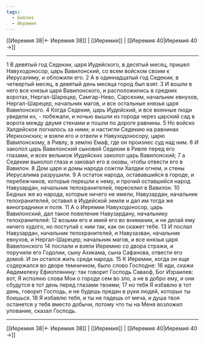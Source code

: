 ```yaml
---
tags:
  - Библия
  - Иеремия
---
```

[[Иеремия 38|← Иеремия 38]] | [[Иеремия]] | [[Иеремия 40|Иеремия 40 →]]

---
1 В девятый год Седекии, царя Иудейского, в десятый месяц, пришел Навуходоносор, царь Вавилонский, со всем войском своим к Иерусалиму, и обложили его.
2 А в одиннадцатый год Седекии, в четвертый месяц, в девятый день месяца город был взят.
3 И вошли в него все князья царя Вавилонского, и расположились в средних воротах, Нергал-Шарецер, Самгар-Нево, Сарсехим, начальник евнухов, Нергал-Шарецер, начальник магов, и все остальные князья царя Вавилонского.
4 Когда Седекия, царь Иудейский, и все военные люди увидели их, - побежали, и ночью вышли из города через царский сад в ворота между двумя стенами и пошли по дороге равнины.
5 Но войско Халдейское погналось за ними; и настигли Седекию на равнинах Иерихонских; и взяли его и отвели к Навуходоносору, царю Вавилонскому, в Ривлу, в землю Емаф, где он произнес суд над ним.
6 И заколол царь Вавилонский сыновей Седекии в Ривле перед его глазами, и всех вельмож Иудейских заколол царь Вавилонский;
7 а Седекии выколол глаза и заковал его в оковы, чтобы отвести его в Вавилон.
8 Дом царя и домы народа сожгли Халдеи огнем, и стены Иерусалима разрушили.
9 А остаток народа, остававшийся в городе, и перебежчиков, которые перешли к нему, и прочий оставшийся народ Навузардан, начальник телохранителей, переселил в Вавилон.
10 Бедных же из народа, которые ничего не имели, Навузардан, начальник телохранителей, оставил в Иудейской земле и дал им тогда же виноградники и поля.
11 А о Иеремии Навуходоносор, царь Вавилонский, дал такое повеление Навузардану, начальнику телохранителей:
12 возьми его и имей его во внимании, и не делай ему ничего худого, но поступай с ним так, как он скажет тебе.
13 И послал Навузардан, начальник телохранителей, и Навузазван, начальник евнухов, и Нергал-Шарецер, начальник магов, и все князья царя Вавилонского
14 послали и взяли Иеремию со двора стражи, и поручили его Годолии, сыну Ахикама, сына Сафанова, отвести его домой. И он остался жить среди народа.
15 К Иеремии, когда он еще содержался во дворе темничном, было слово Господне:
16 иди, скажи Авдемелеху Ефиоплянину: так говорит Господь Саваоф, Бог Израилев: вот, Я исполню слова Мои о городе сем во зло, а не в добро ему, и они сбудутся в тот день перед глазами твоими;
17 но тебя Я избавлю в тот день, говорит Господь, и не будешь предан в руки людей, которых ты боишься.
18 Я избавлю тебя, и ты не падешь от меча, и душа твоя останется у тебя вместо добычи, потому что ты на Меня возложил упование, сказал Господь.

---
[[Иеремия 38|← Иеремия 38]] | [[Иеремия]] | [[Иеремия 40|Иеремия 40 →]]